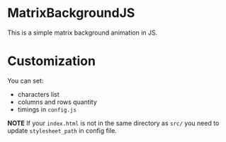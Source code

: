 # MatrixBackgroundJS
 This is a simple matrix background animation in JS.
 
# Customization
 You can set:
 * characters list
 * columns and rows quantity
 * timings
 in `config.js`
 
 **NOTE**
 If your `index.html` is not in the same directory as `src/`
 you need to update `stylesheet_path` in config file.
